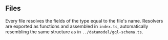 ## Files

Every file resolves the fields of the type equal to the file's name.
Resolvers are exported as functions and assembled in `index.ts`, automatically resembling the same structure as in `../datamodel/gql-schema.ts`.
